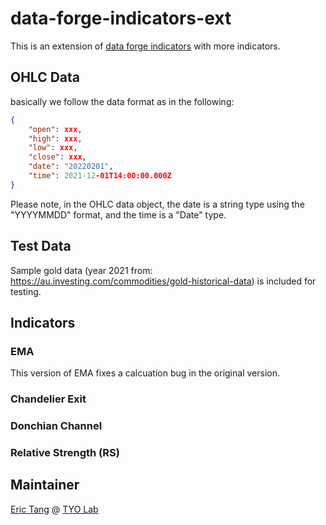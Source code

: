 # data-forge-indicators-ext

This is an extension of [data forge indicators](https://data-forge.github.io/data-forge-indicators/) with more indicators.

## OHLC Data
basically we follow the data format as in the following:
```json
{
    "open": xxx,
    "high": xxx,
    "low": xxx,
    "close": xxx,
    "date": "20220201",
    "time": 2021-12-01T14:00:00.000Z
}
```

Please note, in the OHLC data object, the date is a string type using the "YYYYMMDD" format, and the time is a "Date" type.

## Test Data
Sample gold data (year 2021 from: https://au.investing.com/commodities/gold-historical-data) is included for testing.

## Indicators

### EMA

This version of EMA fixes a calcuation bug in the original version.


### Chandelier Exit


### Donchian Channel


### Relative Strength (RS)

## Maintainer

[Eric Tang](https://twitter.com/_e_tang) @ [TYO Lab](http://tyo.com.au)
